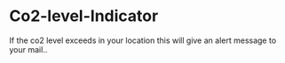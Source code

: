# Co2-level-Indicator
If the co2 level exceeds in your location this will give an alert message to your mail..
